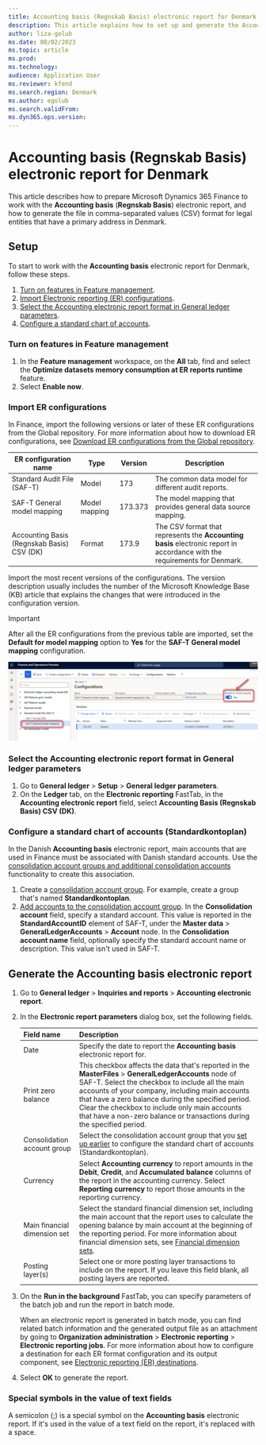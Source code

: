 ```yaml
---
title: Accounting basis (Regnskab Basis) electronic report for Denmark
description: This article explains how to set up and generate the Accounting basis (Regnskab Basis) electronic report for legal entities that have a primary address in Denmark.
author: liza-golub
ms.date: 08/02/2023
ms.topic: article
ms.prod: 
ms.technology: 
audience: Application User
ms.reviewer: kfend
ms.search.region: Denmark
ms.author: egolub
ms.search.validFrom: 
ms.dyn365.ops.version: 
---
```


# Accounting basis (Regnskab Basis) electronic report for Denmark

This article describes how to prepare Microsoft Dynamics 365 Finance to work with the **Accounting basis** (**Regnskab Basis**) electronic report, and how to generate the file in comma-separated values (CSV) format for legal entities that have a primary address in Denmark.

## Setup

To start to work with the **Accounting basis** electronic report for Denmark, follow these steps.

1. [Turn on features in Feature management](#features).
2. [Import Electronic reporting (ER) configurations](#import).
3. [Select the Accounting electronic report format in General ledger parameters](#satt).
4. [Configure a standard chart of accounts](#coa).

### <a name="features"></a>Turn on features in Feature management

1. In the **Feature management** workspace, on the **All** tab, find and select the **Optimize datasets memory consumption at ER reports runtime** feature.
2. Select **Enable now**.

### <a name="import"></a>Import ER configurations

In Finance, import the following versions or later of these ER configurations from the Global repository. For more information about how to download ER configurations, see [Download ER configurations from the Global repository](../../fin-ops-core/dev-itpro/analytics/er-download-configurations-global-repo.md).

| ER configuration name | Type | Version | Description |
|-----------------------|------|---------|-------------|
| Standard Audit File (SAF-T) | Model | 173 | The common data model for different audit reports. |
| SAF-T General model mapping | Model mapping | 173.373 | The model mapping that provides general data source mapping. |
| Accounting Basis (Regnskab Basis) CSV (DK) | Format | 173.9 | The CSV format that represents the **Accounting basis** electronic report in accordance with the requirements for Denmark. |

Import the most recent versions of the configurations. The version description usually includes the number of the Microsoft Knowledge Base (KB) article that explains the changes that were introduced in the configuration version.

> [!IMPORTANT]
> After all the ER configurations from the previous table are imported, set the **Default for model mapping** option to **Yes** for the **SAF-T General model mapping** configuration.
>
> ![Default for model mapping option set to Yes for the SAF-T General model mapping configuration.](media/dk-saf-t-default-model-mapping.png)

### <a name="satt"></a>Select the Accounting electronic report format in General ledger parameters

1. Go to **General ledger** \> **Setup** \> **General ledger parameters**.
2. On the **Ledger** tab, on the **Electronic reporting** FastTab, in the **Accounting electronic report** field, select **Accounting Basis (Regnskab Basis) CSV (DK)**.

### <a name="coa"></a>Configure a standard chart of accounts (Standardkontoplan)

In the Danish **Accounting basis** electronic report, main accounts that are used in Finance must be associated with Danish standard accounts. Use the [consolidation account groups and additional consolidation accounts](../budgeting/consolidation-account-groups-consolidation-accounts.md) functionality to create this association.

1. Create a [consolidation account group](../general-ledger/tasks/create-consolidation-groups.md#create-a-consolidation-account-group). For example, create a group that's named **Standardkontoplan**.
2. [Add accounts to the consolidation account group](../general-ledger/tasks/create-consolidation-groups.md#add-accounts-to-consolidation-account-group). In the **Consolidation account** field, specify a standard account. This value is reported in the **StandardAccountID** element of SAF-T, under the **Master data** \> **GeneralLedgerAccounts** \> **Account** node. In the **Consolidation account name** field, optionally specify the standard account name or description. This value isn't used in SAF-T.

## Generate the Accounting basis electronic report

1. Go to **General ledger** \> **Inquiries and reports** \> **Accounting electronic report**.
2. In the **Electronic report parameters** dialog box, set the following fields.

    | Field name | Description |
    |------------|-------------|
    | Date | Specify the date to report the **Accounting basis** electronic report for. |
    | Print zero balance | This checkbox affects the data that's reported in the **MasterFiles** \> **GeneralLedgerAccounts** node of SAF-T. Select the checkbox to include all the main accounts of your company, including main accounts that have a zero balance during the specified period. Clear the checkbox to include only main accounts that have a non-zero balance or transactions during the specified period. |
    | Consolidation account group | Select the consolidation account group that you [set up earlier](#coa) to configure the standard chart of accounts (Standardkontoplan). |
    | Currency | Select **Accounting currency** to report amounts in the **Debit**, **Credit**, and **Accumulated balance** columns of the report in the accounting currency. Select **Reporting currency** to report those amounts in the reporting currency. |
    | Main financial dimension set | Select the standard financial dimension set, including the main account that the report uses to calculate the opening balance by main account at the beginning of the reporting period. For more information about financial dimension sets, see [Financial dimension sets](financial-dimension-sets.md). |
    | Posting layer(s) | Select one or more posting layer transactions to include on the report. If you leave this field blank, all posting layers are reported. |

3. On the **Run in the background** FastTab, you can specify parameters of the batch job and run the report in batch mode.

    When an electronic report is generated in batch mode, you can find related batch information and the generated output file as an attachment by going to **Organization administration** \> **Electronic reporting** \> **Electronic reporting jobs**. For more information about how to configure a destination for each ER format configuration and its output component, see [Electronic reporting (ER) destinations](../../fin-ops-core/dev-itpro/analytics/electronic-reporting-destinations.md).

4. Select **OK** to generate the report.

### Special symbols in the value of text fields

A semicolon (;) is a special symbol on the **Accounting basis** electronic report. If it's used in the value of a text field on the report, it's replaced with a space.
